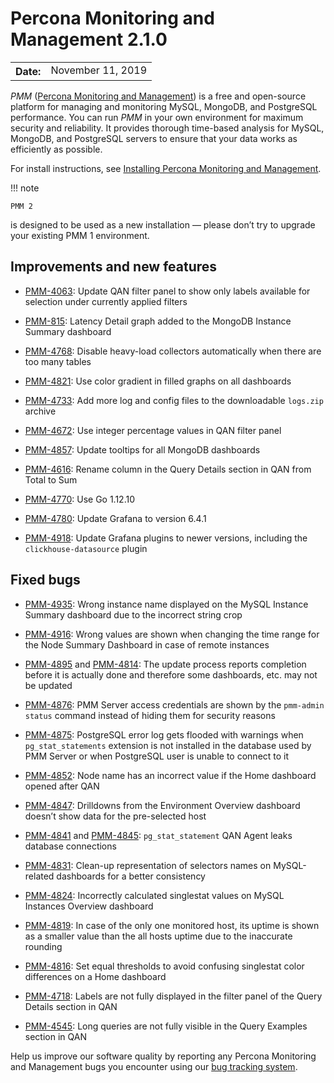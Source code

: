 # Percona Monitoring and Management 2.1.0

<table class="docutils field-list" frame="void" rules="none">
  <colgroup>
    <col class="field-name">
    <col class="field-body">
  </colgroup>
  <tbody valign="top">
    <tr class="field-odd field">
      <th class="field-name">Date:</th>
      <td class="field-body">November 11, 2019</td>
    </tr>
  </tbody>
</table>

*PMM* ([Percona Monitoring and Management](../)) is a free and open-source platform for managing and monitoring MySQL, MongoDB, and PostgreSQL performance. You can run *PMM* in your own environment for maximum security and reliability. It provides thorough time-based analysis for MySQL, MongoDB, and PostgreSQL servers to ensure that your data works as efficiently as possible.

For install instructions, see [Installing Percona Monitoring and Management](../install/).

!!! note

    PMM 2
is designed to be used as a new installation — please don’t try to upgrade
your existing PMM 1 environment.

## Improvements and new features

* [PMM-4063](https://jira.percona.com/browse/PMM-4063): Update QAN filter panel to show only labels available for
selection under currently applied filters

* [PMM-815](https://jira.percona.com/browse/PMM-815): Latency Detail graph added to the MongoDB Instance Summary
dashboard

* [PMM-4768](https://jira.percona.com/browse/PMM-4768): Disable heavy-load collectors automatically when there are too
many tables

* [PMM-4821](https://jira.percona.com/browse/PMM-4821): Use color gradient in filled graphs on all dashboards

* [PMM-4733](https://jira.percona.com/browse/PMM-4733): Add more log and config files to the downloadable `logs.zip`
archive

* [PMM-4672](https://jira.percona.com/browse/PMM-4672): Use integer percentage values in QAN filter panel

* [PMM-4857](https://jira.percona.com/browse/PMM-4857): Update tooltips for all MongoDB dashboards

* [PMM-4616](https://jira.percona.com/browse/PMM-4616): Rename column in the Query Details section in QAN from Total
to Sum

* [PMM-4770](https://jira.percona.com/browse/PMM-4770): Use Go 1.12.10

* [PMM-4780](https://jira.percona.com/browse/PMM-4780): Update Grafana to version 6.4.1

* [PMM-4918](https://jira.percona.com/browse/PMM-4918): Update Grafana plugins to newer versions, including the
`clickhouse-datasource` plugin

## Fixed bugs

* [PMM-4935](https://jira.percona.com/browse/PMM-4935): Wrong instance name displayed on the MySQL Instance Summary
dashboard due to the incorrect string crop

* [PMM-4916](https://jira.percona.com/browse/PMM-4916): Wrong values are shown when changing the time range for the
Node Summary Dashboard in case of remote instances

* [PMM-4895](https://jira.percona.com/browse/PMM-4895) and [PMM-4814](https://jira.percona.com/browse/PMM-4814): The update process reports completion before
it is actually done and therefore some dashboards, etc. may not be updated

* [PMM-4876](https://jira.percona.com/browse/PMM-4876): PMM Server access credentials are shown by the
`pmm-admin status` command instead of hiding them for security reasons

* [PMM-4875](https://jira.percona.com/browse/PMM-4875): PostgreSQL error log gets flooded with warnings when
`pg_stat_statements` extension is not installed in the database used by PMM
Server or when PostgreSQL user is unable to connect to it

* [PMM-4852](https://jira.percona.com/browse/PMM-4852): Node name has an incorrect value if the Home dashboard opened
after QAN

* [PMM-4847](https://jira.percona.com/browse/PMM-4847): Drilldowns from the Environment Overview dashboard doesn’t
show data for the pre-selected host

* [PMM-4841](https://jira.percona.com/browse/PMM-4841) and [PMM-4845](https://jira.percona.com/browse/PMM-4845): `pg_stat_statement` QAN Agent leaks
database connections

* [PMM-4831](https://jira.percona.com/browse/PMM-4831): Clean-up representation of selectors names on MySQL-related
dashboards for a better consistency

* [PMM-4824](https://jira.percona.com/browse/PMM-4824): Incorrectly calculated singlestat values on MySQL Instances
Overview dashboard

* [PMM-4819](https://jira.percona.com/browse/PMM-4819): In case of the only one monitored host, its uptime is shown
as a smaller value than the all hosts uptime due to the inaccurate rounding

* [PMM-4816](https://jira.percona.com/browse/PMM-4816): Set equal thresholds to avoid confusing singlestat color
differences on a Home dashboard

* [PMM-4718](https://jira.percona.com/browse/PMM-4718): Labels are not fully displayed in the filter panel of the
Query Details section in QAN

* [PMM-4545](https://jira.percona.com/browse/PMM-4545): Long queries are not fully visible in the Query Examples
section in QAN

Help us improve our software quality by reporting any Percona Monitoring and Management bugs you encounter using our [bug tracking system](https://jira.percona.com/secure/Dashboard.jspa).
